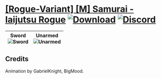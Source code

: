 # [\[Rogue-Variant\] \[M\] Samurai - Iaijutsu Rogue](https://github.com/Klokinator/FE-Repo/tree/main/Battle%20Animations/Infantry%20-%20(Swd)%20Myrms%20and%20Swordmasters/%5BRogue-Variant%5D%20%5BM%5D%20Samurai%20-%20Iaijutsu%20Rogue) [![Download](https://img.shields.io/badge/Download--red?style=social&logo=github)](https://minhaskamal.github.io/DownGit/#/home?url=https://github.com/Klokinator/FE-Repo/tree/main/Battle%20Animations/Infantry%20-%20(Swd)%20Myrms%20and%20Swordmasters/%5BRogue-Variant%5D%20%5BM%5D%20Samurai%20-%20Iaijutsu%20Rogue) [![Discord](https://img.shields.io/badge/Discord--blue?style=social&logo=discord)](https://discord.gg/C7VNGnyTPA)

| <b>Sword</b><br/><img alt="Sword" src="https://raw.githubusercontent.com/Klokinator/FE-Repo/main/Battle%20Animations/Infantry%20-%20(Swd)%20Myrms%20and%20Swordmasters/%5BRogue-Variant%5D%20%5BM%5D%20Samurai%20-%20Iaijutsu%20Rogue/1.%20Sword/Sword.gif"/> | <b>Unarmed</b><br/><img alt="Unarmed" src="https://raw.githubusercontent.com/Klokinator/FE-Repo/main/Battle%20Animations/Infantry%20-%20(Swd)%20Myrms%20and%20Swordmasters/%5BRogue-Variant%5D%20%5BM%5D%20Samurai%20-%20Iaijutsu%20Rogue/8.%20Unarmed/Unarmed.gif"/> |
| :---: | :---: |

## Credits

Animation by GabrielKnight, BigMood.

